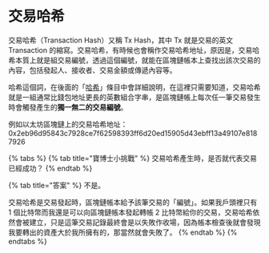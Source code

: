 # 交易哈希

交易哈希（Transaction Hash）又稱 Tx Hash，其中 Tx 就是交易的英文 Transaction 的縮寫。交易哈希，有時候也會稱作交易哈希地址，原因是，交易哈希本質上就是組交易編號，透過這個編號，就能在區塊鏈帳本上查找出該次交易的內容，包括發起人、接收者、交易金額或傳遞內容等。

哈希這個詞，在後面的「[哈希](../../wa/ha-xi-zhi.md)」條目中會詳細說明，在這裡只需要知道，交易哈希就是一組通常比錢包地址更長的英數組合字串，是區塊鏈帳上每次任一筆交易發生時會觸發產生的**獨一無二的交易編號**。

例如以太坊區塊鏈上的交易哈希地址：0x2eb96d95843c7928ce7f62598393ff6d20ed15905d43ebff13a49107e8187926

{% tabs %}
{% tab title="寶博士小挑戰" %}
交易哈希產生時，是否就代表交易已經成功？
{% endtab %}

{% tab title="答案" %}
不是。

交易哈希是交易發起時，區塊鏈帳本給予該筆交易的「編號」。如果我戶頭裡只有 1 個比特幣而我還是可以向區塊鏈帳本發起轉帳 2 比特幣給你的交易，交易哈希依然會被建立，只是這筆交易記錄最終會是以失敗作收場，因為帳本檢查後就會發現我要轉出的資產大於我所擁有的，那當然就會失敗了。
{% endtab %}
{% endtabs %}

